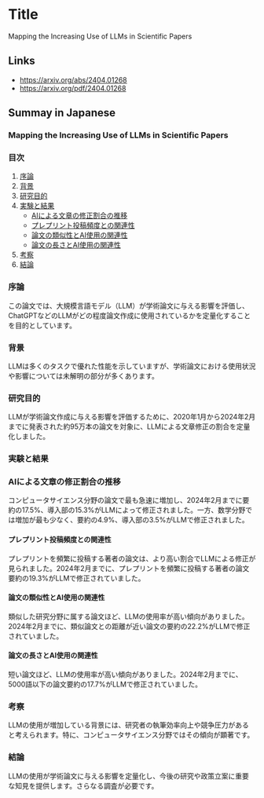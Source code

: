 # Title
Mapping the Increasing Use of LLMs in Scientific Papers

## Links
- https://arxiv.org/abs/2404.01268
- https://arxiv.org/pdf/2404.01268

## Summay in Japanese
### Mapping the Increasing Use of LLMs in Scientific Papers

### 目次
1. [序論](#序論)
2. [背景](#背景)
3. [研究目的](#研究目的)
4. [実験と結果](#実験と結果)
   - [AIによる文章の修正割合の推移](#aiによる文章の修正割合の推移)
   - [プレプリント投稿頻度との関連性](#プレプリント投稿頻度との関連性)
   - [論文の類似性とAI使用の関連性](#論文の類似性とai使用の関連性)
   - [論文の長さとAI使用の関連性](#論文の長さとai使用の関連性)
5. [考察](#考察)
6. [結論](#結論)

### 序論
この論文では、大規模言語モデル（LLM）が学術論文に与える影響を評価し、ChatGPTなどのLLMがどの程度論文作成に使用されているかを定量化することを目的としています。

### 背景
LLMは多くのタスクで優れた性能を示していますが、学術論文における使用状況や影響については未解明の部分が多くあります。

### 研究目的
LLMが学術論文作成に与える影響を評価するために、2020年1月から2024年2月までに発表された約95万本の論文を対象に、LLMによる文章修正の割合を定量化しました。

### 実験と結果
### AIによる文章の修正割合の推移
コンピュータサイエンス分野の論文で最も急速に増加し、2024年2月までに要約の17.5%、導入部の15.3%がLLMによって修正されました。一方、数学分野では増加が最も少なく、要約の4.9%、導入部の3.5%がLLMで修正されました。

#### プレプリント投稿頻度との関連性
プレプリントを頻繁に投稿する著者の論文は、より高い割合でLLMによる修正が見られました。2024年2月までに、プレプリントを頻繁に投稿する著者の論文要約の19.3%がLLMで修正されていました。

#### 論文の類似性とAI使用の関連性
類似した研究分野に属する論文ほど、LLMの使用率が高い傾向がありました。2024年2月までに、類似論文との距離が近い論文の要約の22.2%がLLMで修正されていました。

#### 論文の長さとAI使用の関連性
短い論文ほど、LLMの使用率が高い傾向がありました。2024年2月までに、5000語以下の論文要約の17.7%がLLMで修正されていました。

### 考察
LLMの使用が増加している背景には、研究者の執筆効率向上や競争圧力があると考えられます。特に、コンピュータサイエンス分野ではその傾向が顕著です。

### 結論
LLMの使用が学術論文に与える影響を定量化し、今後の研究や政策立案に重要な知見を提供します。さらなる調査が必要です。
